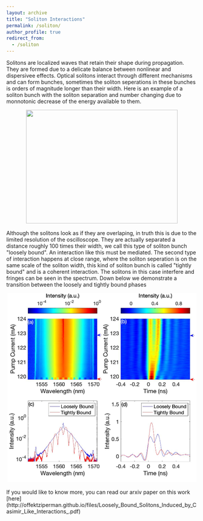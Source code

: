 ```yaml
---
layout: archive
title: "Soliton Interactions"
permalink: /soliton/
author_profile: true
redirect_from:
  - /soliton
--- 
```

Solitons are localized waves that retain their shape during propagation. They are formed due to a delicate balance between nonlinear and dispersivee effects. Optical solitons interact through different mechanisms and can form bunches, sometimes the soliton seperations in these bunches is orders of magnitude longer than their width. Here is an example of a soliton bunch with the soliton separation and number changing due to monnotonic decrease of the energy available to them.
<p align="center">
  <img src='/images/soliton_bunch.gif' width="400" height="300">
</p>
Although the solitons look as if they are overlaping, in truth this is due to the limited resolution of the oscilloscope. They are actually separated a distance roughly 100 times their width, we call this type of soliton bunch "loosely bound". An interaction like this must be mediated. 
The second type of interaction happens at close range, where the soliton seperation is on the same scale of the soliton width, this kind of soliton bunch is called "tightly bound" and is a coherent interaction. The solitons in this case interfere and fringes can be seen in the spectrum. Down below we demonstrate a transition between the loosely and tightly bound phases
<p align="center">
  <img src='/images/raw_data.jpg' width="500" height="500">
</p>
If you would like to know more, you can read our arxiv paper on this work [here](http://offektziperman.github.io/files/Loosely_Bound_Solitons_Induced_by_Casimir_Like_Interactions_.pdf)
